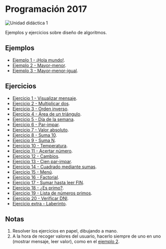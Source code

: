 # Programación 2017

![Unidad didáctica 1](https://img.shields.io/badge/UD-1-blue.svg)

Ejemplos y ejercicios sobre diseño de algoritmos.

## Ejemplos
- [Ejemplo 1 - ¡Hola mundo!](./01_ejemplos/01_hola_mundo/).
- [Ejemplo 2 - Mayor-menor](./01_ejemplos/02_mayor_menor/).
- [Ejemplo 3 - Mayor-menor-igual](./01_ejemplos/03_mayor_menor_igual/).

## Ejercicios
- [Ejercicio 1 - Visualizar mensaje](./02_ejercicios/01_visualizar_mensaje/).
- [Ejercicio 2 - Multiplicar dos](./02_ejercicios/02_multiplicar_dos/).
- [Ejercicio 3 - Orden inverso](./02_ejercicios/03_orden_inverso/).
- [Ejercicio 4 - Área de un triángulo](./02_ejercicios/04_area_triangulo/).
- [Ejercicio 5 - Día de la semana](./02_ejercicios/05_dia_semana/).
- [Ejercicio 6 - Par-impar](./02_ejercicios/06_par_impar/).
- [Ejercicio 7 - Valor absoluto](./02_ejercicios/07_valor_absoluto/).
- [Ejercicio 8 - Suma 10](./02_ejercicios/08_suma_10/).
- [Ejercicio 9 - Suma N](./02_ejercicios/09_suma_n/).
- [Ejercicio 10 - Temperatura](./02_ejercicios/10_temperatura/).
- [Ejercicio 11 - Acertar número](./02_ejercicios/11_acertar_numero/).
- [Ejercicio 12 - Cambios](./02_ejercicios/12_cambios/).
- [Ejercicio 13 - Cien par-impar](./02_ejercicios/13_cien_par_impar/).
- [Ejercicio 14 - Cuadrado mediante sumas](./02_ejercicios/14_cuadrado_sumas/).
- [Ejercicio 15 - Menú](./02_ejercicios/15_menu/).
- [Ejercicio 16 - Factorial](./02_ejercicios/16_factorial/).
- [Ejercicio 17 - Sumar hasta leer FIN](./02_ejercicios/17_suma_fin/).
- [Ejercicio 18 - ¿Es primo?](./02_ejercicios/18_es_primo/).
- [Ejercicio 19 - Lista de números primos](./02_ejercicios/19_lista_primos/).
- [Ejercicio 20 - Verificar DNI](./02_ejercicios/20_verificar_dni/).
- [Ejercicio extra - Laberinto](./02_ejercicios/21_laberinto/).

## Notas
1. Resolver los ejercicios en papel, dibujando a mano.
2. A la hora de recoger valores del usuario, hacerlo siempre de uno en uno (mostrar mensaje, leer valor), como en el [ejemplo 2](./01_ejemplos/02_mayor_menor/).

